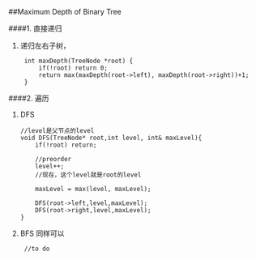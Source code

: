 ##Maximum Depth of Binary Tree

####1. 直接递归
1. 递归左右子树，
   
	    int maxDepth(TreeNode *root) {
	        if(!root) return 0;
	        return max(maxDepth(root->left), maxDepth(root->right))+1;
	    }

####2. 遍历
1.  DFS

        //level是父节点的level
        void DFS(TreeNode* root,int level, int& maxLevel){
            if(!root) return;
            
            //preorder
            level++;
            //现在，这个level就是root的level
            
            maxLevel = max(level, maxLevel);
            
            DFS(root->left,level,maxLevel);
            DFS(root->right,level,maxLevel);
        }



2. BFS 同样可以

        //to do


